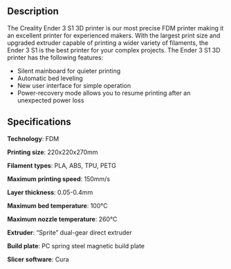 ﻿## Description
The Creality Ender 3 S1 3D printer is our most precise FDM printer making it an excellent printer for experienced makers. With the largest print size and upgraded extruder capable of printing a wider variety of filaments, the Ender 3 S1 is the best printer for your complex projects. The Ender 3 S1 3D printer has the following features:

 - Silent mainboard for quieter printing
 - Automatic bed leveling
 - New user interface for simple operation
 - Power-recovery mode allows you to resume printing after an unexpected power loss
## Specifications
**Technology**: FDM

**Printing size**: 220x220x270mm

**Filament types**: PLA, ABS, TPU, PETG

**Maximum printing speed**: 150mm/s

**Layer thickness**: 0.05-0.4mm

**Maximum bed temperature**: 100&deg;C

**Maximum nozzle temperature**: 260&deg;C

**Extruder**: “Sprite” dual-gear direct extruder

**Build plate**: PC spring steel magnetic build plate

**Slicer software**: Cura
